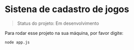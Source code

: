 <h1>Sistena de cadastro de jogos</h1>

> Status do projeto: Em desenvolvimento

Para rodar esse projeto na sua máquina, por favor digite:

```
node app.js
```

